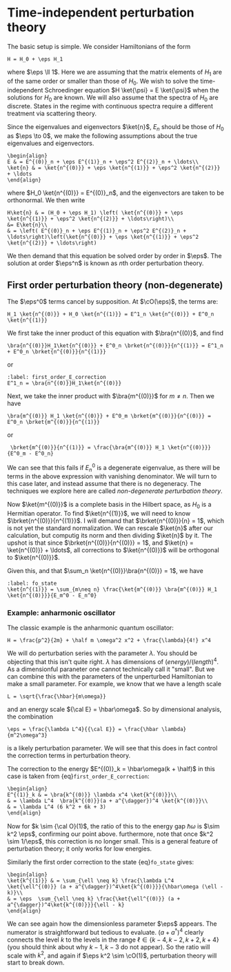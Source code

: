 # Time-independent perturbation theory

The basic setup is simple. We consider Hamiltonians of the form
```{math}
H = H_0 + \eps H_1
```
where $\eps \ll 1$. Here we are assuming that the matrix elements of $H_1$ are of the same order or smaller than those of $H_0$. We wish to solve the time-independent Schroedinger equation $H \ket{\psi} = E \ket{\psi}$ when the solutions for $H_0$ are known. We will also assume that the spectra of $H_0$ are discrete. States in the regime with continuous spectra require a different treatment via scattering theory.

Since the eigenvalues and eigenvectors $\ket{n}$, $E_n$ should be those of $H_0$ as $\eps \to 0$, we make the following assumptions about the true eigenvalues and eigenvectors.
```{math}
\begin{align}
E & = E^{(0)}_n + \eps E^{(1)}_n + \eps^2 E^{(2)}_n + \ldots\\
\ket{n} & = \ket{n^{(0)}} + \eps \ket{n^{(1)}} + \eps^2 \ket{n^{(2)}} + \ldots 
\end{align}
```
where $H_0 \ket{n^{(0)}} = E^{(0)}_n$, and the eigenvectors are taken to be orthonormal. We then write
```{math}
H\ket{n} & = (H_0 + \eps H_1) \left( \ket{n^{(0)}} + \eps \ket{n^{(1)}} + \eps^2 \ket{n^{(2)}} + \ldots\right)\\
&= E\ket{n}\\
& = \left( E^{(0)}_n + \eps E^{(1)}_n + \eps^2 E^{(2)}_n + \ldots\right)\left(\ket{n^{(0)}} + \eps \ket{n^{(1)}} + \eps^2 \ket{n^{(2)}} + \ldots\right)
```
We then demand that this equation be solved order by order in $\eps$. The solution at order $\eps^n$ is known as $n$th order perturbation theory.

## First order perturbation theory (non-degenerate)

The $\eps^0$ terms cancel by supposition. At $\cO(\eps)$, the terms are:
```{math}
H_1 \ket{n^{(0)}} + H_0 \ket{n^{(1)}} = E^1_n \ket{n^{(0)}} + E^0_n \ket{n^{(1)}}
```
We first take the inner product of this equation with $\bra{n^{(0)}$, and find
```{math}
\bra{n^{(0)}}H_1\ket{n^{(0)}} + E^0_n \brket{n^{(0)}}{n^{(1)}} = E^1_n + E^0_n \brket{n^{(0)}}{n^{(1)}}
```
or
```{math}
:label: first_order_E_correction
E^1_n = \bra{n^{(0)}}H_1\ket{n^{(0)}}
```

Next, we take the inner product with $\bra{m^{(0)}}$ for $m \neq n$. Then we have
```{math}
\bra{m^{(0)}} H_1 \ket{n^{(0)}} + E^0_m \brket{m^{(0)}}{n^{(0)}} = E^0_n \brket{m^{(0)}}{n^{(1)}}
```
or
```{math}
 \brket{m^{(0)}}{n^{(1)}} = \frac{\bra{m^{(0)}} H_1 \ket{n^{(0)}}}{E^0_m - E^0_n}
```
We can see that this fails if $E^0_n$ is a degenerate eigenvalue, as there will be terms in the above expression with vanishing denominator. We will turn to this case later, and instead assume that there is no degeneracy. The techniques we explore here are called *non-degenerate perturbation theory*. 

Now $\ket{m^{(0)}}$ is a complete basis in the Hilbert space, as $H_0$ is a Hermitian operator. To find $\ket{n^{(1)}}$, we will need to know $\brket{n^{(0)}}{n^{(1)}}$. I will demand that $\brket{n^{(0)}}{n} = 1$, which is not yet the standard normalization. We can rescale $\ket{n}$ after our calculation, but computig its norm and then dividing $\ket{n}$ by it. The upshot is that since $\brket{n^{(0)}}{n^{(0)}} = 1$, and $\ket{n} = \ket{n^{(0)}} + \ldots$, all corrections to $\ket{n^{(0)}}$ will be orthogonal to $\ket{n^{(0)}}$. 

Given this, and that $\sum_n \ket{n^{(0)}}\bra{n^{(0)}} = 1$, we have
```{math}
:label: fo_state
\ket{n^{(1)}} = \sum_{m\neq n} \frac{\ket{m^{(0)}} \bra{m^{(0)}} H_1 \ket{n^{(0)}}}{E_m^0 - E_n^0}
```

### Example: anharmonic oscillator

The classic example is the anharmonic quantum oscillator:
```{math}
H = \frac{p^2}{2m} + \half m \omega^2 x^2 + \frac{\lambda}{4!} x^4
```
We will do perturbation series with the parameter $\lambda$. You should be objecting that this isn't quite right. $\lambda$ has dimensions of $(energy)/(length)^4$. As a dimensionful paraneter one cannot technically call it "small". But we can combine this with the parameters of the unperturbed Hamiltonian to make a small parameter. For example, we know that we have a length scale 
```{math}
L = \sqrt{\frac{\hbar}{m\omega}} 
```
and an energy scale ${\cal E} = \hbar\omega$. So by dimensional analysis, the combination
```{math}
\eps = \frac{\lambda L^4}{{\cal E}} = \frac{\hbar \lambda}{m^2\omega^3}
```
is a likely perturbation parameter. We will see that this does in fact control the correction terms in perturbation theory.

The correction to the energy $E^{(0)}_k = \hbar\omega(k + \half)$ in this case is taken from {eq}`first_order_E_correction`:
```{math}
\begin{align}
E^{(1)}_k & = \bra{k^{(0)}} \lambda x^4 \ket{k^{(0)}}\\
& = \lambda L^4  \bra{k^{(0)}}(a + a^{\dagger})^4 \ket{k^{(0)}}\\
& = \lambda L^4 (6 k^2 + 6k + 3)
\end{align}
```
Now for $k \sim {\cal O}(1)$, the ratio of this to the energy gap $\hbar \omega$ is $\sim k^2 \eps$, confirming our point above. furthermore, note that once $k^2 \sim 1/\eps$, this correction is no longer small. This is a general feature of perturbation theory; it only works for low energies.

Similarly the first order correction to the state {eq}`fo_state` gives:
```{math}
\begin{align}
\ket{k^{(1)}} & = \sum_{\ell \neq k} \frac{\lambda L^4 \ket{\ell^{(0)}} (a + a^{\dagger})^4\ket{k^{(0)}}}{\hbar\omega (\ell - k)}\\
& = \eps  \sum_{\ell \neq k} \frac{\ket{\ell^{(0)}} (a + a^{\dagger})^4\ket{k^{(0)}}}{\ell - k}
\end{align}
```
We can see again how the dimensionless parameter $\eps$ appears. The numerator is straightforward but tedious to evaluate. $(a + a^{\dagger})^4$ clearly connects the level $k$ to the levels in the range $\ell \in \{k-4, k-2,k+2,k+4\}$ (you should think about why $k - 1, k-3$ do not appear). So the ratio will scale with $k^2$, and again if $\eps k^2 \sim \cO(1)$, perturbation theory will start to break down.

